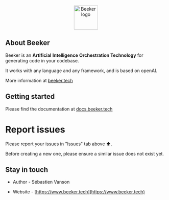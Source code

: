 <!-- markdownlint-disable MD033 MD041 -->
<p align="center" style="margin-top: 20px;">
  <a href="https://www.beeker.tech">
    <img src="https://ik.imagekit.io/beeker/logo.svg?updatedAt=1733168675673" alt="Beeker logo" width="75" />
  </a>
</p>

## About Beeker

Beeker is an **Artificial** **Intelligence** **Orchestration Technology** for generating code in your codebase.

It works with any language and any framework, and is based on openAI.

More information at [beeker.tech](https://www.beeker.tech)

## Getting started

Please find the documentation at [docs.beeker.tech](https://docs.beeker.tech)
  
# Report issues

Please report your issues in "Issues" tab above ⬆️.

Before creating a new one, please ensure a similar issue does not exist yet.

## Stay in touch

- Author - Sébastien Vanson

- Website - [https://www.beeker.tech](https://www.beeker.tech)
